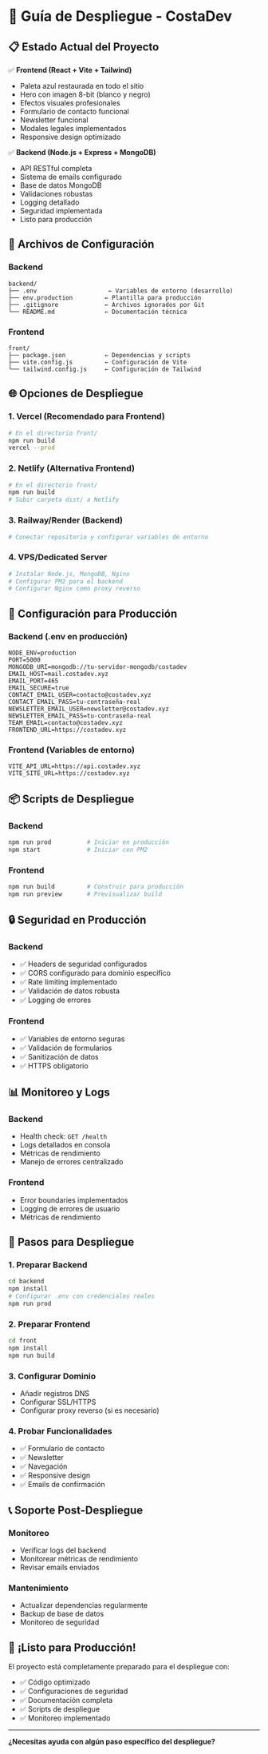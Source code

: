 # 🚀 Guía de Despliegue - CostaDev

## 📋 Estado Actual del Proyecto

✅ **Frontend (React + Vite + Tailwind)**
- Paleta azul restaurada en todo el sitio
- Hero con imagen 8-bit (blanco y negro)
- Efectos visuales profesionales
- Formulario de contacto funcional
- Newsletter funcional
- Modales legales implementados
- Responsive design optimizado

✅ **Backend (Node.js + Express + MongoDB)**
- API RESTful completa
- Sistema de emails configurado
- Base de datos MongoDB
- Validaciones robustas
- Logging detallado
- Seguridad implementada
- Listo para producción

## 🎯 Archivos de Configuración

### Backend
```
backend/
├── .env                    ← Variables de entorno (desarrollo)
├── env.production         ← Plantilla para producción
├── .gitignore             ← Archivos ignorados por Git
└── README.md              ← Documentación técnica
```

### Frontend
```
front/
├── package.json           ← Dependencias y scripts
├── vite.config.js         ← Configuración de Vite
└── tailwind.config.js     ← Configuración de Tailwind
```

## 🌐 Opciones de Despliegue

### 1. **Vercel (Recomendado para Frontend)**
```bash
# En el directorio front/
npm run build
vercel --prod
```

### 2. **Netlify (Alternativa Frontend)**
```bash
# En el directorio front/
npm run build
# Subir carpeta dist/ a Netlify
```

### 3. **Railway/Render (Backend)**
```bash
# Conectar repositorio y configurar variables de entorno
```

### 4. **VPS/Dedicated Server**
```bash
# Instalar Node.js, MongoDB, Nginx
# Configurar PM2 para el backend
# Configurar Nginx como proxy reverso
```

## 🔧 Configuración para Producción

### Backend (.env en producción)
```env
NODE_ENV=production
PORT=5000
MONGODB_URI=mongodb://tu-servidor-mongodb/costadev
EMAIL_HOST=mail.costadev.xyz
EMAIL_PORT=465
EMAIL_SECURE=true
CONTACT_EMAIL_USER=contacto@costadev.xyz
CONTACT_EMAIL_PASS=tu-contraseña-real
NEWSLETTER_EMAIL_USER=newsletter@costadev.xyz
NEWSLETTER_EMAIL_PASS=tu-contraseña-real
TEAM_EMAIL=contacto@costadev.xyz
FRONTEND_URL=https://costadev.xyz
```

### Frontend (Variables de entorno)
```env
VITE_API_URL=https://api.costadev.xyz
VITE_SITE_URL=https://costadev.xyz
```

## 📦 Scripts de Despliegue

### Backend
```bash
npm run prod          # Iniciar en producción
npm start             # Iniciar con PM2
```

### Frontend
```bash
npm run build         # Construir para producción
npm run preview       # Previsualizar build
```

## 🔒 Seguridad en Producción

### Backend
- ✅ Headers de seguridad configurados
- ✅ CORS configurado para dominio específico
- ✅ Rate limiting implementado
- ✅ Validación de datos robusta
- ✅ Logging de errores

### Frontend
- ✅ Variables de entorno seguras
- ✅ Validación de formularios
- ✅ Sanitización de datos
- ✅ HTTPS obligatorio

## 📊 Monitoreo y Logs

### Backend
- Health check: `GET /health`
- Logs detallados en consola
- Métricas de rendimiento
- Manejo de errores centralizado

### Frontend
- Error boundaries implementados
- Logging de errores de usuario
- Métricas de rendimiento

## 🚀 Pasos para Despliegue

### 1. **Preparar Backend**
```bash
cd backend
npm install
# Configurar .env con credenciales reales
npm run prod
```

### 2. **Preparar Frontend**
```bash
cd front
npm install
npm run build
```

### 3. **Configurar Dominio**
- Añadir registros DNS
- Configurar SSL/HTTPS
- Configurar proxy reverso (si es necesario)

### 4. **Probar Funcionalidades**
- ✅ Formulario de contacto
- ✅ Newsletter
- ✅ Navegación
- ✅ Responsive design
- ✅ Emails de confirmación

## 📞 Soporte Post-Despliegue

### Monitoreo
- Verificar logs del backend
- Monitorear métricas de rendimiento
- Revisar emails enviados

### Mantenimiento
- Actualizar dependencias regularmente
- Backup de base de datos
- Monitoreo de seguridad

## 🎉 ¡Listo para Producción!

El proyecto está completamente preparado para el despliegue con:
- ✅ Código optimizado
- ✅ Configuraciones de seguridad
- ✅ Documentación completa
- ✅ Scripts de despliegue
- ✅ Monitoreo implementado

---

**¿Necesitas ayuda con algún paso específico del despliegue?** 